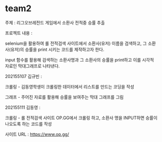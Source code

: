 # team2
주제 : 리그오브레전드 게임에서 소환사 전적중 승률 추출



프로젝트 내용 : 

selenium을 활용하여 롤 전적검색 사이트에서 소환사(유저) 이름을 검색하고, 그 소환사(유저)의 승률을 print 시키는 코드를 제작하고자 한다.

input 함수를 활용해 검색하는 소환사명과 그 소환사의 승률을 print하고 이를 시각적 자료인 막대그래프로 나타낸다.



202155107 김규빈 :

크롤링 - 김동영학생이 크롤링한 데이터에서 리스트를 만드는 코딩을 작성

그래프 - 주어진 자료를 활용해 승률을 보여주는 막대 그래프를 그림



202155111 김동영 :

크롤링 - 롤 전적검색 사이트 OP.GG에서 크롤링 하고, 소환사 명을 INPUT하면 승률이 나오도록 하는 코드를 작성



사이트 URL : https://www.op.gg/
